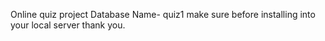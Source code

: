 Online quiz project
Database Name- quiz1
make sure before installing into your local server thank you.
